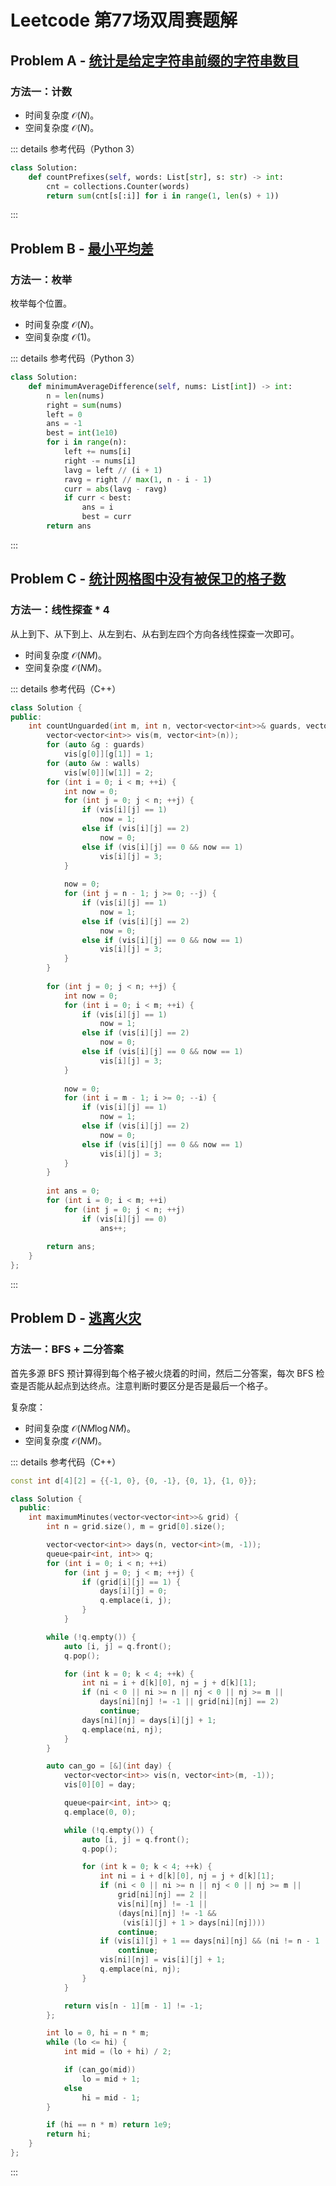 # Leetcode 第77场双周赛题解

## Problem A - [统计是给定字符串前缀的字符串数目](https://leetcode.cn/problems/count-prefixes-of-a-given-string/)

### 方法一：计数

- 时间复杂度 $\mathcal{O}(N)$。
- 空间复杂度 $\mathcal{O}(N)$。

::: details 参考代码（Python 3）

```python
class Solution:
    def countPrefixes(self, words: List[str], s: str) -> int:
        cnt = collections.Counter(words)
        return sum(cnt[s[:i]] for i in range(1, len(s) + 1))
```

:::

## Problem B - [最小平均差](https://leetcode.cn/problems/minimum-average-difference/)

### 方法一：枚举

枚举每个位置。

- 时间复杂度 $\mathcal{O}(N)$。
- 空间复杂度 $\mathcal{O}(1)$。

::: details 参考代码（Python 3）

```python
class Solution:
    def minimumAverageDifference(self, nums: List[int]) -> int:
        n = len(nums)
        right = sum(nums)
        left = 0
        ans = -1
        best = int(1e10)
        for i in range(n):
            left += nums[i]
            right -= nums[i]
            lavg = left // (i + 1)
            ravg = right // max(1, n - i - 1)
            curr = abs(lavg - ravg)
            if curr < best:
                ans = i
                best = curr
        return ans
```

:::

## Problem C - [统计网格图中没有被保卫的格子数](https://leetcode.cn/problems/count-unguarded-cells-in-the-grid/)

### 方法一：线性探查 * 4

从上到下、从下到上、从左到右、从右到左四个方向各线性探查一次即可。

- 时间复杂度 $\mathcal{O}(NM)$。
- 空间复杂度 $\mathcal{O}(NM)$。

::: details 参考代码（C++）

```cpp
class Solution {
public:
    int countUnguarded(int m, int n, vector<vector<int>>& guards, vector<vector<int>>& walls) {
        vector<vector<int>> vis(m, vector<int>(n));
        for (auto &g : guards)
            vis[g[0]][g[1]] = 1;
        for (auto &w : walls)
            vis[w[0]][w[1]] = 2;
        for (int i = 0; i < m; ++i) {
            int now = 0;
            for (int j = 0; j < n; ++j) {
                if (vis[i][j] == 1)
                    now = 1;
                else if (vis[i][j] == 2)
                    now = 0;
                else if (vis[i][j] == 0 && now == 1)
                    vis[i][j] = 3;
            }
            
            now = 0;
            for (int j = n - 1; j >= 0; --j) {
                if (vis[i][j] == 1)
                    now = 1;
                else if (vis[i][j] == 2)
                    now = 0;
                else if (vis[i][j] == 0 && now == 1)
                    vis[i][j] = 3;
            }
        }
        
        for (int j = 0; j < n; ++j) {
            int now = 0;
            for (int i = 0; i < m; ++i) {
                if (vis[i][j] == 1)
                    now = 1;
                else if (vis[i][j] == 2)
                    now = 0;
                else if (vis[i][j] == 0 && now == 1)
                    vis[i][j] = 3;
            }
            
            now = 0;
            for (int i = m - 1; i >= 0; --i) {
                if (vis[i][j] == 1)
                    now = 1;
                else if (vis[i][j] == 2)
                    now = 0;
                else if (vis[i][j] == 0 && now == 1)
                    vis[i][j] = 3;
            }
        }
        
        int ans = 0;
        for (int i = 0; i < m; ++i)
            for (int j = 0; j < n; ++j)
                if (vis[i][j] == 0)
                    ans++;
        
        return ans;
    }
};
```

:::

## Problem D - [逃离火灾](https://leetcode.cn/problems/escape-the-spreading-fire/)

### 方法一：BFS + 二分答案

首先多源 BFS 预计算得到每个格子被火烧着的时间，然后二分答案，每次 BFS 检查是否能从起点到达终点。注意判断时要区分是否是最后一个格子。

复杂度：

- 时间复杂度 $\mathcal{O}(NM\log NM)$。
- 空间复杂度 $\mathcal{O}(NM)$。

::: details 参考代码（C++）

```cpp
const int d[4][2] = {{-1, 0}, {0, -1}, {0, 1}, {1, 0}};

class Solution {
  public:
    int maximumMinutes(vector<vector<int>>& grid) {
        int n = grid.size(), m = grid[0].size();

        vector<vector<int>> days(n, vector<int>(m, -1));
        queue<pair<int, int>> q;
        for (int i = 0; i < n; ++i)
            for (int j = 0; j < m; ++j) {
                if (grid[i][j] == 1) {
                    days[i][j] = 0;
                    q.emplace(i, j);
                }
            }

        while (!q.empty()) {
            auto [i, j] = q.front();
            q.pop();

            for (int k = 0; k < 4; ++k) {
                int ni = i + d[k][0], nj = j + d[k][1];
                if (ni < 0 || ni >= n || nj < 0 || nj >= m ||
                    days[ni][nj] != -1 || grid[ni][nj] == 2)
                    continue;
                days[ni][nj] = days[i][j] + 1;
                q.emplace(ni, nj);
            }
        }

        auto can_go = [&](int day) {
            vector<vector<int>> vis(n, vector<int>(m, -1));
            vis[0][0] = day;

            queue<pair<int, int>> q;
            q.emplace(0, 0);

            while (!q.empty()) {
                auto [i, j] = q.front();
                q.pop();

                for (int k = 0; k < 4; ++k) {
                    int ni = i + d[k][0], nj = j + d[k][1];
                    if (ni < 0 || ni >= n || nj < 0 || nj >= m ||
                        grid[ni][nj] == 2 ||
                        vis[ni][nj] != -1 ||
                        (days[ni][nj] != -1 &&
                         (vis[i][j] + 1 > days[ni][nj])))
                        continue;
                    if (vis[i][j] + 1 == days[ni][nj] && (ni != n - 1 || nj != m - 1))
                        continue;
                    vis[ni][nj] = vis[i][j] + 1;
                    q.emplace(ni, nj);
                }
            }

            return vis[n - 1][m - 1] != -1;
        };

        int lo = 0, hi = n * m;
        while (lo <= hi) {
            int mid = (lo + hi) / 2;

            if (can_go(mid))
                lo = mid + 1;
            else
                hi = mid - 1;
        }

        if (hi == n * m) return 1e9;
        return hi;
    }
};
```

:::

<Utterances />
